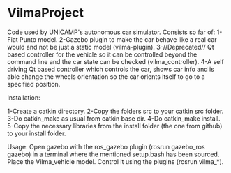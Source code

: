 VilmaProject
============
 Code used by UNICAMP's autonomous car simulator. Consists so far of:
 1-Fiat Punto model.
 2-Gazebo plugin to make the car behave like a real car would and not be just a static model (vilma-plugin).
 3-//Deprecated// Qt based controller for the vehicle so it can be controlled beyond the command line and the car state can be 
 checked (vilma_controller). 
 4-A self driving Qt based controller which controls the car, shows car info and is able change the wheels orientation so the
 car orients itself to go to a specified position.
 
 Installation:
 
 1-Create a catkin directory.
 2-Copy the folders src to your catkin src folder.
 3-Do catkin_make as usual from catkin base dir.
 4-Do catkin_make install.
 5-Copy the necessary libraries from the install folder (the one from github) to your install folder.
 
 Usage:
 Open gazebo with the ros_gazebo plugin (rosrun gazebo_ros gazebo) in a terminal where the mentioned setup.bash has
 been sourced.
 Place the Vilma_vehicle model. 
 Control it using the plugins (rosrun vilma_*).
